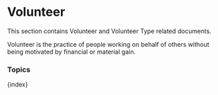 <!-- add-breadcrumbs -->
# Volunteer

This section contains Volunteer and Volunteer Type related documents.

Volunteer is the practice of people working on behalf of others without being motivated by financial or material gain.

### Topics

{index}
